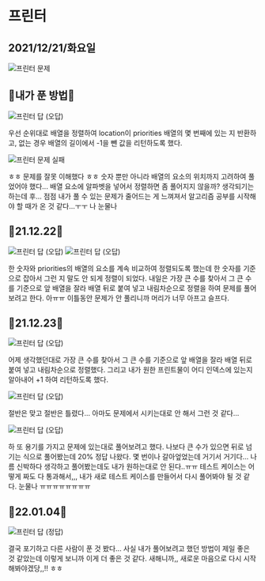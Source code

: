 # 프린터

## 2021/12/21/화요일

<img src="https://blog.pongdang.today/pongtoday/img/21/1221.png" alt="프린터 문제">

## 🌟내가 푼 방법🌟

<img src="https://blog.pongdang.today/pongtoday/img/21/1221-a.png" alt="프린터 답 (오답)">

우선 순위대로 배열을 정렬하여 location이 priorities 배열의 몇 번째에 있는 지 반환하고, 없는 경우 배열의
길이에서 -1을 뺀 값을 리턴하도록 했다.

<img src="https://blog.pongdang.today/pongtoday/img/21/1221-r.png" alt="프린터 문제 실패">

ㅎㅎ 문제를 잘못 이해했다 ㅎㅎ 숫자 뿐만 아니라 배열의 요소의 위치까지 고려하여 풀었어야 했다... 배열 요소에
알파벳을 넣어서 정렬하면 좀 풀어지지 않을까? 생각되기는 하는데 후... 점점 내가 풀 수 있는 문제가 줄어드는 게
느껴져서 알고리즘 공부를 시작해야 할 때가 온 것 같다...ㅜㅜ 나 눈물나

## 🌟21.12.22🌟

<img src="https://blog.pongdang.today/pongtoday/img/21/1222-a.png" alt="프린터 답 (오답)">
<img src="https://blog.pongdang.today/pongtoday/img/21/1222-r.png" alt="프린터 답 (오답)">

한 숫자와 priorities의 배열의 요소를 계속 비교하여 정렬되도록 했는데 한 숫자를 기준으로 잡아서 그런 지 말도 안
되게 정렬이 되었다. 내일은 가장 큰 수를 찾아서 그 큰 수를 기준으로 앞 배열을 잘라 배열 뒤로 붙여 넣고
내림차순으로 정렬을 하여 문제를 풀어보려고 한다. 아ㅠㅠ 이틀동안 문제가 안 풀리니까 머리가 너무 아프고 슬프다.

## 🌟21.12.23🌟

<img src="https://blog.pongdang.today/pongtoday/img/21/1223-a1.png" alt="프린터 답 (오답)">

어제 생각했던대로 가장 큰 수를 찾아서 그 큰 수를 기준으로 앞 배열을 잘라 배열 뒤로 붙여 넣고 내림차순으로
정렬했다. 그리고 내가 원한 프린트물이 어디 인덱스에 있는지 알아내어 +1 하여 리턴하도록 했다.

<img src="https://blog.pongdang.today/pongtoday/img/21/1223-r1.png" alt="프린터 답 (오답)">

절반은 맞고 절반은 틀렸다... 아마도 문제에서 시키는대로 안 해서 그런 것 같다...

<img src="https://blog.pongdang.today/pongtoday/img/21/1223-a2.png" alt="프린터 답 (오답)">

하 또 용기를 가지고 문제에 있는대로 풀어보려고 했다. 나보다 큰 수가 있으면 뒤로 넘기는 식으로 풀어봤는데 20%
정답 나왔다. 몇 번이나 갈아엎었는데 거기서 거기다... 나름 신박하다 생각하고 풀어봤는데도 내가 원하는대로 안
된다..ㅠㅠ 테스트 케이스는 어떻게 짜도 다 통과해서,,, 내가 새로 테스트 케이스를 만들어서 다시 풀어봐야 될 것
같다. 눈물나 ㅠㅠㅠㅠㅠㅠㅠㅠ

## 🌟22.01.04🌟

<img src="https://blog.pongdang.today/pongtoday/img/22/01/04-a.png" alt="프린터 답 (정답)">

결국 포기하고 다른 사람이 푼 것 봤다... 사실 내가 풀어보려고 했던 방법이 제일 좋은 것 같았는데 이렇게 보니까
이게 더 좋은 것 같다. 새해니까,, 새로운 마음으로 다시 시작해봐야겠당,,!! ㅎㅎ
